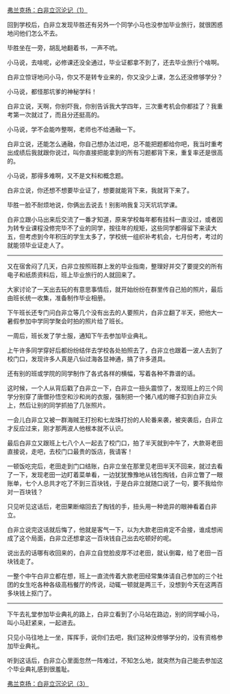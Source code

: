 <p></p><a href="https://zhuanlan.zhihu.com/p/105130082" data-draft-node="block" data-draft-type="link-card" data-image="https://pic3.zhimg.com/v2-ef48ee2d31f5dbb9d8858b9e750fd45a_180x120.jpg" data-image-width="1106" data-image-height="346" class="internal">弗兰克扬：白非立沉沦记（1）</a><p>回到学校后，白非立发现毕胜还有另外一个同学小马也没参加毕业旅行，就很困惑地问他们怎么不去。</p><p>毕胜坐在一旁，胡乱地翻着书，一声不吭。</p><p>小马说，去啥呢，必修课还没全通过，毕业证都拿不到了，还去毕业旅行个啥啊。</p><p>白非立惊讶地问小马，你又不是转专业来的，你又没少上课，怎么还没修够学分？</p><p>小马说，都怪那坑爹的神秘学科！</p><p>白非立说，天啊，你别吓我，你别告诉我大学四年，三次重考机会你都挂了？我重考第一次就过了，而且分还挺高的。</p><p>小马说，学不会能咋整啊，老师也不给通融一下。</p><p>白非立说，还能怎么通融，你自己想办法过吧，总不能把题都给你吧，我当时重考出成绩后我就跟你说过，叫你直接把能拿到的所有习题都背下来，重复率还是很高的。</p><p>小马说，那得多难啊，又不是文科和概念题。</p><p>白非立说，你还想不想要毕业证了，想要就能背下来，我就背下来了。</p><p>毕胜一脸不耐烦地说，你俩出去说去！别影响我复习天坑坑学课。</p><p>白非立跟小马出来后交流了一番才知道，原来学校每年都有挂科一直没过，或者因为转专业课程没修完毕不了业的同学，按往年的规矩，这些同学都得留下来读大五，但考虑到今年积压的学生太多了，学校统一组织补考机会，七月份考，考过的就能领毕业证走人了。</p><hr/><p>又在宿舍闷了几天，白非立按照班群上发的毕业指南，整理好并交了要提交的所有电子和纸质资料后，班上毕业旅行的人就回来了。</p><p>大家讨论了一天出去玩的有意思事情后，就开始纷纷在群里传自己拍的照片，最后由班长统一收集，准备制作毕业相册。</p><p>下午班长还专门问白非立等几个没有出去的人要照片，白非立翻了半天，把他大一暑假参加中学同学聚会时拍的照片给了班长。</p><p>一周后，班长发了学士服，通知下午去参加毕业典礼。</p><p>上午许多同学穿好后都纷纷结伴去学校各处拍照去了，白非立也跟着一波人去到了校门口，发现许多人真是八仙过海各显神通，搞了许多道具。</p><p>还有别的班或学院的同学制作了各式各样的横幅，写着各种不靠谱的话。</p><p>这时候，一个人从背后戳了白非立一下，白非立一扭头震惊了，发现班上的三个同学分别穿了唐僧孙悟空和沙和尚的衣服，强制把一个猪八戒的帽子扣到白非立头上，然后让别的同学抓拍了几张照片。</p><p>一会儿白非立又被一群海贼王打扮和七龙珠打扮的人轮番来袭，被突袭后，白非立才反应过来，刚才那两波人他根本就不认识。</p><p>最后白非立又跟班上七八个人一起去了校门口，拍了半天就到中午了，大款哥老田直接说，走吧，去校门口最贵的饭店，我请客！</p><p>一顿饭吃完后，老田走到门口结账，白非立坐在那里见老田半天不回来，就过去看了一下，发现老田一边盯着菜单看，一边犹犹豫豫地从钱包掏钱，白非立瞥了一眼账单，七个人总共才吃了不到三百块钱，于是白非立就随口说了一句，要不我给你对一百块钱？</p><p>只见听见这话后，老田果断缩回去了掏钱的手，扭头用一种诡异的眼神看着白非立。</p><p>白非立说完这话就后悔了，他就是客气一下，以为大款老田肯定不会接，谁成想闹成了这个局面，白非立还想拿这一百块钱自己出去吃顿好的呢。</p><p>说出去的话哪有收回来的，白非立自觉脸皮厚不过老田，就认倒霉，给了老田一百块钱走了。</p><p>一整个中午白非立都在想，班上一直流传着大款老田经常集体请自己参加的三个社团的女生吃各种各级高档餐厅的传说，动辄一顿就是两三千，没想到今天在这两百多块钱上抠门了。</p><hr/><p>下午去礼堂参加毕业典礼的路上，白非立看到了小马站在路边，别的同学喊小马，叫小马赶紧来，一起进去。</p><p>只见小马往地上一坐，挥挥手，说你们去吧，我们这种没修够学分的，没有资格参加毕业典礼。</p><p>听到这话后，白非立心里面忽然一阵难过，不知怎么地，就突然为自己能去参加这个毕业典礼感到很羞耻。</p><a href="https://zhuanlan.zhihu.com/p/106800415" data-draft-node="block" data-draft-type="link-card" data-image="https://pic1.zhimg.com/v2-b7a63542b0f7b0f5362083b015144a38_180x120.jpg" data-image-width="948" data-image-height="286" class="internal">弗兰克扬：白非立沉沦记（3）</a><p></p>